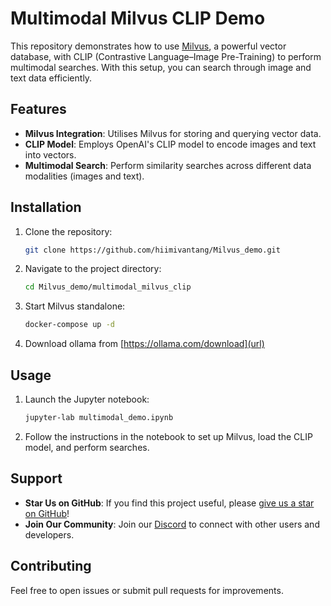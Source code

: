 # Multimodal Milvus CLIP Demo

This repository demonstrates how to use [Milvus](https://github.com/milvus-io/milvus), a powerful vector database, with CLIP (Contrastive Language–Image Pre-Training) to perform multimodal searches. With this setup, you can search through image and text data efficiently.

## Features
- **Milvus Integration**: Utilises Milvus for storing and querying vector data.
- **CLIP Model**: Employs OpenAI's CLIP model to encode images and text into vectors.
- **Multimodal Search**: Perform similarity searches across different data modalities (images and text).

## Installation

1. Clone the repository:
    ```sh
    git clone https://github.com/hiimivantang/Milvus_demo.git
    ```
2. Navigate to the project directory:
    ```sh
    cd Milvus_demo/multimodal_milvus_clip
    ```
3. Start Milvus standalone: 
    ```sh
    docker-compose up -d
    ```
4. Download ollama from [https://ollama.com/download](url)

## Usage

1. Launch the Jupyter notebook:
    ```sh
    jupyter-lab multimodal_demo.ipynb
    ```
2. Follow the instructions in the notebook to set up Milvus, load the CLIP model, and perform searches.

## Support
* **Star Us on GitHub**: If you find this project useful, please [give us a star on GitHub](https://github.com/milvus-io/milvus)!
* **Join Our Community**: Join our [Discord](https://discord.gg/FG6hMJStWu) to connect with other users and developers.

## Contributing

Feel free to open issues or submit pull requests for improvements.

